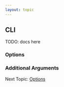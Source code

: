 ```yaml
---
layout: topic
---
```

## CLI
TODO: docs here

### Options

### Additional Arguments

Next Topic: [Options](options)
